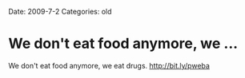 Date: 2009-7-2
Categories: old

# We don't eat food anymore, we ...

We don't eat food anymore, we eat drugs. <a href="http://bit.ly/pweba" rel="nofollow">http://bit.ly/pweba</a>
